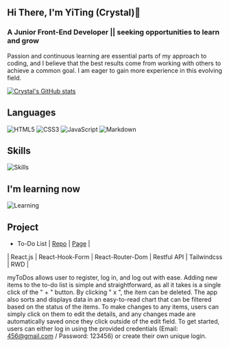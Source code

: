 ## Hi There, I'm YiTing (Crystal)👋

### A Junior Front-End Developer || seeking opportunities to learn and grow

Passion and continuous learning are essential parts of my approach to coding, and I believe that the best results come from working with others to achieve a common goal. I am eager to gain more experience in this evolving field.

[![Crystal's GitHub stats](https://github-readme-stats.vercel.app/api?username=crystald27)](https://github.com/crystald27/github-readme-stats)

## Languages

![HTML5](https://img.shields.io/badge/html5-%23E34F26.svg?style=for-the-badge&logo=html5&logoColor=white)
![CSS3](https://img.shields.io/badge/css3-%231572B6.svg?style=for-the-badge&logo=css3&logoColor=white)
![JavaScript](https://img.shields.io/badge/javascript-%23323330.svg?style=for-the-badge&logo=javascript&logoColor=%23F7DF1E)
![Markdown](https://img.shields.io/badge/markdown-%23000000.svg?style=for-the-badge&logo=markdown&logoColor=white)

## Skills

![Skills](https://skillicons.dev/icons?i=sass,bootstrap,tailwind,react,vscode,git,github,figma)

## I'm learning now

![Learning](https://skillicons.dev/icons?i=redux,typescript)

## Project

- To-Do List | [Repo](https://github.com/kewinpyza/mapMyTrainings-app) | [Page](https://mapmytrainings-kpyza.netlify.app/) |

| React.js | React-Hook-Form | React-Router-Dom | Restful API | Tailwindcss | RWD |

myToDos allows user to register, log in, and log out with ease. Adding new items to the to-do list is simple and straightforward, as all it takes is a single click of the " + " button. By clicking " x ", the item can be deleted. The app also sorts and displays data in an easy-to-read chart that can be filtered based on the status of the items. To make changes to any items, users can simply click on them to edit the details, and any changes made are automatically saved once they click outside of the edit field. To get started, users can either log in using the provided credentials (Email: 456@gmail.com / Password: 123456) or create their own unique login.
